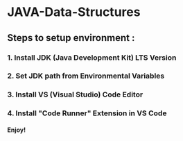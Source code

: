 # JAVA-Data-Structures

## Steps to setup environment : 

### 1. Install JDK (Java Development Kit) LTS Version

### 2. Set JDK path from Environmental Variables

### 3. Install VS (Visual Studio) Code Editor

### 4. Install "Code Runner" Extension in VS Code

#### Enjoy!
